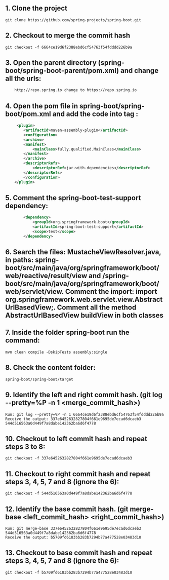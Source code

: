  ## 1. Clone the project 
    git clone https://github.com/spring-projects/spring-boot.git

## 2. Checkout to merge the commit hash
    git checkout -f 6664ce19d6f2388ebd6cf54763f54fdddd226b9a

## 3. Open the parent directory (spring-boot/spring-boot-parent/pom.xml) and change all the urls:
```xml
    http://repo.spring.io change to https://repo.spring.io
```

## 4. Open the pom file in **spring-boot/spring-boot/pom.xml** and add the code into tag **<plugins>**:
```xml
     <plugin>
        <artifactId>maven-assembly-plugin</artifactId> 
        <configuration> 
        <archive> 
        <manifest> 
            <mainClass>fully.qualified.MainClass</mainClass> 
        </manifest> 
        </archive> 
        <descriptorRefs> 
            <descriptorRef>jar-with-dependencies</descriptorRef> 
        </descriptorRefs> 
        </configuration> 
    </plugin>
```
## 5. Comment the spring-boot-test-support dependency:
```xml
        <dependency>
            <groupId>org.springframework.boot</groupId>
            <artifactId>spring-boot-test-support</artifactId>
            <scope>test</scope>
        </dependency>
```

## 6. Search the files: MustacheViewResolver.java, in paths: spring-boot/src/main/java/org/springframework/boot/web/reactive/result/view and /spring-boot/src/main/java/org/springframework/boot/web/servlet/view. Comment the import: import org.springframework.web.servlet.view.AbstractUrlBasedView;. Comment all the method AbstractUrlBasedView buildView in both classes

## 7. Inside the folder  **spring-boot** run the command:
    mvn clean compile -DskipTests assembly:single

## 8. Check the content folder: 
    spring-boot/spring-boot/target

## 9. Identify the left and right commit hash. (git log --pretty=%P -n 1 <merge_commit_hash>)
    Run: git log --pretty=%P -n 1 6664ce19d6f2388ebd6cf54763f54fdddd226b9a
    Receive the output: 337e6452632827804f661e9695de7ecad6dcaeb3 544d516563a0d449f7a8dabe142362ba6d6f4778

## 10. Checkout to left commit hash and repeat steps 3 to 8:
    git checkout -f 337e6452632827804f661e9695de7ecad6dcaeb3

## 11. Checkout to right commit hash and repeat steps 3, 4, 5, 7 and 8 (ignore the 6):
    git checkout -f 544d516563a0d449f7a8dabe142362ba6d6f4778

## 12. Identify the base commit hash. (git merge-base <left_commit_hash> <right_commit_hash>)
    Run: git merge-base 337e6452632827804f661e9695de7ecad6dcaeb3 544d516563a0d449f7a8dabe142362ba6d6f4778
    Receive the output: b5709fd6183bb283b7294b77a477528e03483d10  

## 13. Checkout to base commit hash and repeat steps 3, 4, 5, 7 and 8 (ignore the 6):
    git checkout -f b5709fd6183bb283b7294b77a477528e03483d10
